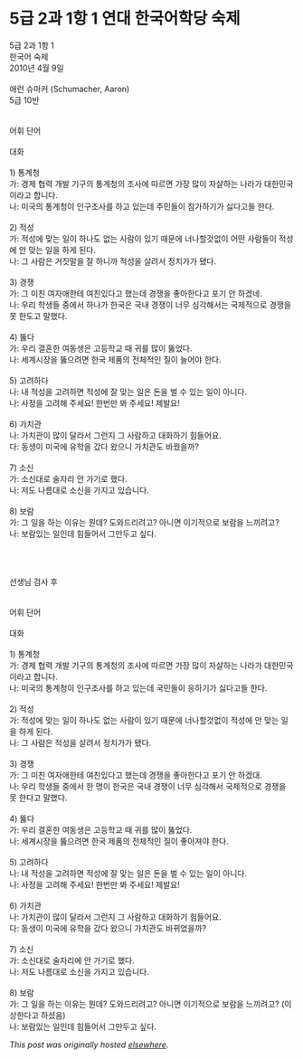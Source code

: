 # 5급 2과 1항 1 연대 한국어학당 숙제

<div>
<p>5급 2과 1항 1<br>한국어 숙제<br>2010년 4월 9일<br><br>애런 슈마커 (Schumacher, Aaron)<br>5급 10반<br><br><br>어휘 단어<br><br>대화<br><br>1) 통계청<br>가: 경제 협력 개발 기구의 통계청의 조사에 따르면 가장 많이 자살하는 나라가 대한민국이라고 합니다.<br>나: 미국의 통계청이 인구조사를 하고 있는데 주민들이 참가하기가 싫다고들 한다.<br><br>2) 적성<br>가: 적성에 맞는 일이 하나도 없는 사람이 있기 때문에 너나할것없이 어떤 사람들이 적성에 안 맞는 일을 하게 된다.<br>나: 그 사람은 거짓말을 잘 하니까 적성을 살려서 정치가가 됐다.<br><br>3) 경쟁<br>가: 그 미친 여자애한테 여친있다고 했는데 경쟁을 좋아한다고 포기 안 하겠네.<br>나: 우리 학생들 중에서 하나가 한국은 국내 경쟁이 너무 심각해서는 국제적으로 경쟁을 못 한도고 말했다.<br><br>4) 뚫다<br>가: 우리 결혼한 여동생은 고등학교 때 귀를 많이 뚫었다.<br>나: 세계시장을 뚫으려면 한국 제품의 전체적인 질이 늘어야 한다.<br><br>5) 고려하다<br>나: 내 적성을 고려하면 적성에 잘 맞는 일은 돈을 벌 수 있는 일이 아니다.<br>나: 사정을 고려해 주세요! 한번만 봐 주세요! 제발요!<br><br>6) 가치관<br>나: 가치관이 많이 달라서 그런지 그 사람하고 대화하기 힘들어요.<br>다: 동생이 미국에 유학을 갔다 왔으니 가치관도 바꿨을까?<br><br>7) 소신<br>가: 소신대로 술자리 안 가기로 했다.<br>나: 저도 나름대로 소신을 가지고 있습니다.<br><br>8) 보람<br>가: 그 일을 하는 이유는 뭔데? 도와드리려고? 아니면 이기적으로 보람을 느끼려고?<br>나: 보람있는 일인데 힘들어서 그만두고 싶다.</p>
<div><br></div>
<div><br></div>
<div><br></div>
<div>선생님 검사 후</div>
<div><br></div>
<div><br></div>
<div>어휘 단어<br><br>대화<br><br>1) 통계청<br>가: 경제 협력 개발 기구의 통계청의 조사에 따르면 가장 많이 자살하는 나라가 대한민국이라고 합니다.<br>나: 미국의 통계청이 인구조사를 하고 있는데 국민들이 응하기가 싫다고들 한다.<br><br>2) 적성<br>가: 적성에 맞는 일이 하나도 없는 사람이 있기 때문에 너나할것없이 적성에 안 맞는 일을 하게 된다.<br>나: 그 사람은 적성을 살려서 정치가가 됐다.<br><br>3) 경쟁<br>가: 그 미친 여자애한테 여친있다고 했는데 경쟁을 좋아한다고 포기 안 하겠대.<br>나: 우리 학생들 중에서 한 명이 한국은 국내 경쟁이 너무 심각해서 국제적으로 경쟁을 못 한다고 말했다.<br><br>4) 뚫다<br>가: 우리 결혼한 여동생은 고등학교 때 귀를 많이 뚫었다.<br>나: 세계시장을 뚫으려면 한국 제품의 전체적인 질이 좋아져야 한다.<br><br>5) 고려하다<br>나: 내 적성을 고려하면 적성에 잘 맞는 일은 돈을 벌 수 있는 일이 아니다.<br>나: 사정을 고려해 주세요! 한번만 봐 주세요! 제발요!<br><br>6) 가치관<br>나: 가치관이 많이 달라서 그런지 그 사람하고 대화하기 힘들어요.<br>다: 동생이 미국에 유학을 갔다 왔으니 가치관도 바뀌었을까?<br><br>7) 소신<br>가: 소신대로 술자리에 안 가기로 했다.<br>나: 저도 나름대로 소신을 가지고 있습니다.<br><br>8) 보람<br>가: 그 일을 하는 이유는 뭔데? 도와드리려고? 아니면 이기적으로 보람을 느끼려고? (이상한다고 하셨음)<br>나: 보람있는 일인데 힘들어서 그만두고 싶다.</div>
</div>


*This post was originally hosted [elsewhere](http://planspace.blogspot.com/2010/04/5-2-1-1.html).*
